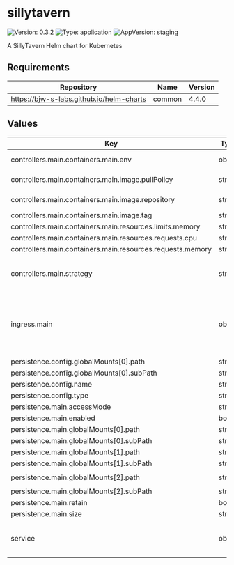 # sillytavern

![Version: 0.3.2](https://img.shields.io/badge/Version-0.3.2-informational?style=flat-square) ![Type: application](https://img.shields.io/badge/Type-application-informational?style=flat-square) ![AppVersion: staging](https://img.shields.io/badge/AppVersion-staging-informational?style=flat-square)

A SillyTavern Helm chart for Kubernetes

## Requirements

| Repository | Name | Version |
|------------|------|---------|
| https://bjw-s-labs.github.io/helm-charts | common | 4.4.0 |

## Values

| Key | Type | Default | Description |
|-----|------|---------|-------------|
| controllers.main.containers.main.env | object | See [values.yaml](./values.yaml) | environment variables. |
| controllers.main.containers.main.image.pullPolicy | string | `"Always"` | image pull policy |
| controllers.main.containers.main.image.repository | string | `"ghcr.io/sillytavern/sillytavern"` | image repository |
| controllers.main.containers.main.image.tag | string | `"staging"` | image tag |
| controllers.main.containers.main.resources.limits.memory | string | `"1Gi"` |  |
| controllers.main.containers.main.resources.requests.cpu | string | `"10m"` |  |
| controllers.main.containers.main.resources.requests.memory | string | `"128Mi"` |  |
| controllers.main.strategy | string | `"Recreate"` | Set the controller upgrade strategy |
| ingress.main | object | See [values.yaml](./values.yaml) | Enable and configure ingress settings for the chart under this key. |
| persistence.config.globalMounts[0].path | string | `"/home/node/app/config/config.yaml"` |  |
| persistence.config.globalMounts[0].subPath | string | `"config.yaml"` |  |
| persistence.config.name | string | `"sillytavern-config"` |  |
| persistence.config.type | string | `"configMap"` |  |
| persistence.main.accessMode | string | `"ReadWriteOnce"` |  |
| persistence.main.enabled | bool | `true` |  |
| persistence.main.globalMounts[0].path | string | `"/home/node/app/data"` |  |
| persistence.main.globalMounts[0].subPath | string | `"data"` |  |
| persistence.main.globalMounts[1].path | string | `"/home/node/app/plugins"` |  |
| persistence.main.globalMounts[1].subPath | string | `"plugins"` |  |
| persistence.main.globalMounts[2].path | string | `"/home/node/app/public/scripts/extensions/third-party"` |  |
| persistence.main.globalMounts[2].subPath | string | `"extensions"` |  |
| persistence.main.retain | bool | `true` |  |
| persistence.main.size | string | `"1Gi"` |  |
| service | object | See [values.yaml](./values.yaml) | Configures service settings for the chart. |

